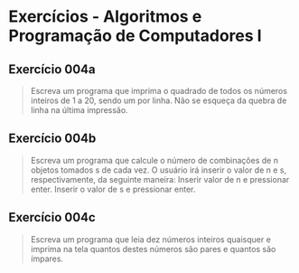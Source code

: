 # Exercícios - Algoritmos e Programação de Computadores I

## Exercício 004a
> Escreva	um	programa	que	imprima	o	quadrado	de	todos	os	números	inteiros	de	1	a	20,	sendo	um	por	linha. Não	se	esqueça	da quebra	de	linha	na	última	impressão.

## Exercício 004b
> Escreva	um	programa	que	calcule	o	número	de	combinações	de	n objetos	tomados	s de	cada vez.	O	usuário	irá	inserir	o	valor	de	n e	s,	respectivamente,	da	seguinte	maneira:
  > Inserir	valor	de	n e	pressionar	enter.
  > Inserir	o	valor	de	s e	pressionar	enter.

## Exercício 004c
> Escreva	um	programa	que	leia	dez	números	inteiros	quaisquer e	imprima	na	tela	quantos	destes	números	são	pares	e	quantos	são	ímpares.
